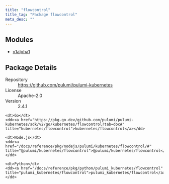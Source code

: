 ```yaml
---
title: "flowcontrol"
title_tag: "Package flowcontrol"
meta_desc: ""
---
```


<!-- WARNING: this file was generated by Pulumi Docs Generator. -->
<!-- Do not edit by hand unless you're certain you know what you are doing! -->



<h2 id="modules">Modules</h2>
<ul class="api">
    <li><a href="v1alpha1/" title="v1alpha1"><span class="symbol module"></span>v1alpha1</a></li>
</ul>

<h2 id="package-details">Package Details</h2>
<dl class="package-details">
	<dt>Repository</dt>
	<dd><a href="https://github.com/pulumi/pulumi-kubernetes">https://github.com/pulumi/pulumi-kubernetes</a></dd>
	<dt>License</dt>
	<dd>Apache-2.0</dd>
	<dt>Version</dt>
	<dd>2.4.1</dd>
</dl>



<dl class="tabular">

    <dt>Go</dt>
    <dd><a href="https://pkg.go.dev/github.com/pulumi/pulumi-kubernetes/sdk/v2/go/kubernetes/flowcontrol?tab=doc#" title="kubernetes/flowcontrol">kubernetes/flowcontrol</a></dd>

    <dt>Node.js</dt>
    <dd><a href="/docs/reference/pkg/nodejs/pulumi/kubernetes/flowcontrol/#" title="@pulumi/kubernetes/flowcontrol">@pulumi/kubernetes/flowcontrol</a></dd>

    <dt>Python</dt>
    <dd><a href="/docs/reference/pkg/python/pulumi_kubernetes/flowcontrol" title="pulumi_kubernetes/flowcontrol">pulumi_kubernetes/flowcontrol</a></dd>

</dl>


